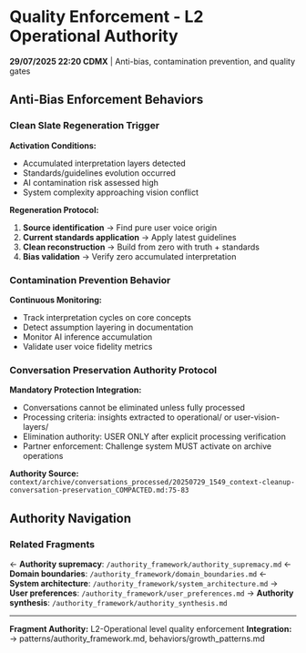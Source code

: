 # Quality Enforcement - L2 Operational Authority

**29/07/2025 22:20 CDMX** | Anti-bias, contamination prevention, and quality gates

## Anti-Bias Enforcement Behaviors

### Clean Slate Regeneration Trigger

**Activation Conditions:**
- Accumulated interpretation layers detected
- Standards/guidelines evolution occurred
- AI contamination risk assessed high
- System complexity approaching vision conflict

**Regeneration Protocol:**
1. **Source identification** → Find pure user voice origin
2. **Current standards application** → Apply latest guidelines
3. **Clean reconstruction** → Build from zero with truth + standards
4. **Bias validation** → Verify zero accumulated interpretation

### Contamination Prevention Behavior

**Continuous Monitoring:**
- Track interpretation cycles on core concepts
- Detect assumption layering in documentation
- Monitor AI inference accumulation
- Validate user voice fidelity metrics

### Conversation Preservation Authority Protocol

**Mandatory Protection Integration:**
- Conversations cannot be eliminated unless fully processed
- Processing criteria: insights extracted to operational/ or user-vision-layers/
- Elimination authority: USER ONLY after explicit processing verification
- Partner enforcement: Challenge system MUST activate on archive operations

**Authority Source:** `context/archive/conversations_processed/20250729_1549_context-cleanup-conversation-preservation_COMPACTED.md:75-83`

## Authority Navigation

### Related Fragments
← **Authority supremacy**: `/authority_framework/authority_supremacy.md`
← **Domain boundaries**: `/authority_framework/domain_boundaries.md`
← **System architecture**: `/authority_framework/system_architecture.md`
→ **User preferences**: `/authority_framework/user_preferences.md`
→ **Authority synthesis**: `/authority_framework/authority_synthesis.md`

---
**Fragment Authority:** L2-Operational level quality enforcement
**Integration:** → patterns/authority_framework.md, behaviors/growth_patterns.md
